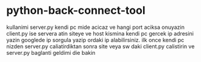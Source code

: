 # python-back-connect-tool
kullanimi server.py kendi pc mide acicaz ve hangi port aciksa onuyazin
client.py ise servera atin siteye ve host kismina kendi pc gercek ip
adresini yazin googlede ip sorgula yazip ordaki ip alabilirsiniz.
ilk once kendi pc nizden server.py caliatirdiktan sonra
site veya sw daki client.py calistirin ve server.py baglanti geldimi die bakin
